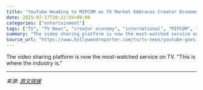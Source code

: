 ```yaml
---
title: "YouTube Heading to MIPCOM as TV Market Embraces Creator Economy"
date: 2025-07-17T10:22:55+08:00
categories: ["entertainment"]
tags: ["TV", "TV News", "creator economy", "international", "MIPCOM", "YouTube"]
summary: "The video sharing platform is now the most-watched service on TV. \"This is where the industry is.\""
source_url: "https://www.hollywoodreporter.com/tv/tv-news/youtube-goes-mipcom-as-tv-market-embraces-creator-economy-1236318303/"
---
```


The video sharing platform is now the most-watched service on TV. "This is where the industry is."

---

*来源: [原文链接](https://www.hollywoodreporter.com/tv/tv-news/youtube-goes-mipcom-as-tv-market-embraces-creator-economy-1236318303/)*
